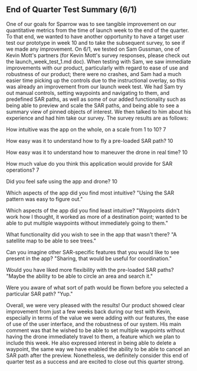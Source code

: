 ## End of Quarter Test Summary (6/1)

One of our goals for Sparrow was to see tangible improvement on our quantitative metrics from the time of launch week to the end of the quarter. To that end, we wanted to have another opportunity to have a target user test our prototype in week 10 and to take the subsequent survey, to see if we made any improvement. On 6/1, we tested on Sam Gussman, one of Kevin Mott's partners (for Kevin Mott's survey responses, please check out the launch_week_test_1.md doc). When testing with Sam, we saw immediate improvements with our product, particularly with regard to ease of use and robustness of our product; there were no crashes, and Sam had a much easier time picking up the controls due to the instructional overlay, so this was already an improvement from our launch week test. We had Sam try out manual controls, setting waypoints and navigating to them, and predefined SAR paths, as well as some of our added functionality such as being able to preview and scale the SAR paths, and being able to see a summary view of pinned objects of interest. We then talked to him about his experience and had him take our survey. The survey results are as follows:

How intuitive was the app on the whole, on a scale from 1 to 10? 7

How easy was it to understand how to fly a pre-loaded SAR path? 10

How easy was it to understand how to maneuver the drone in real time? 10

How much value do you think this application would provide for SAR operations? 7

Did you feel safe using the app and drone? 10

Which aspects of the app did you find most intuitive? "Using the SAR pattern was easy to figure out."

Which aspects of the app did you find least intuitive? "Waypoints didn't work how I thought, it worked as more of a destination point; wanted to be able to put multiple waypoints without immediately going to them."

What functionality did you wish to see in the app that wasn't there? "A satellite map to be able to see trees."

Can you imagine other SAR-specific features that you would like to see present in the app? "Sharing, that would be useful for coordination."

Would you have liked more flexibility with the pre-loaded SAR paths? "Maybe the ability to be able to circle an area and search it."

Were you aware of what sort of path would be flown before you selected a particular SAR path? "Yup."

Overall, we were very pleased with the results! Our product showed clear improvement from just a few weeks back during our test with Kevin, especially in terms of the value we were adding with our features, the ease of use of the user interface, and the robustness of our system. His main comment was that he wished to be able to set multiple waypoints without having the drone immediately travel to them, a feature which we plan to include this week. He also expressed interest in being able to delete a waypoint, the same way we have enabled the ability to be able to cancel an SAR path after the preview. Nonetheless, we definitely consider this end of quarter test as a success and are excited to close out this quarter strong.
